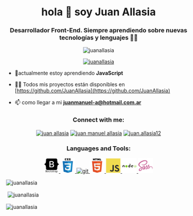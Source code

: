 <h1 align="center"> hola 👋 soy Juan Allasia</h1>
<h3 align="center">Desarrollador Front-End. Siempre aprendiendo sobre nuevas tecnologías y lenguajes ✌🏻</h3>

<p align="center"> <img src="https://komarev.com/ghpvc/?username=juanallasia&label=Profile%20views&color=0e75b6&style=flat" alt="juanallasia" /> </p>

<p align="center"> <a href="https://github.com/ryo-ma/github-profile-trophy"><img src="https://github-profile-trophy.vercel.app/?username=juanallasia" alt="juanallasia" /></a> </p>

- 🤝actualmente estoy aprendiendo **JavaScript**

- 👨‍💻 Todos mis proyectos están disponibles en [https://github.com/JuanAllasia](https://github.com/JuanAllasia)

- 📫 como llegar a mi **juanmanuel-a@hotmail.com.ar**

<h3 align="center">Connect with me:</h3>
<p align="center">
<a href="https://www.linkedin.com/in/juan-allasia-6a462b267/" target="blank"><img align="center" src="https://raw.githubusercontent.com/rahuldkjain/github-profile-readme-generator/master/src/images/icons/Social/linked-in-alt.svg" alt="juan allasia" height="30" width="40" /></a>
<a href="https://www.facebook.com/juanmanuel.allasia.5/" target="blank"><img align="center" src="https://raw.githubusercontent.com/rahuldkjain/github-profile-readme-generator/master/src/images/icons/Social/facebook.svg" alt="juan manuel allasia" height="30" width="40" /></a>
<a href="https://instagram.com/juan.allasia12" target="blank"><img align="center" src="https://raw.githubusercontent.com/rahuldkjain/github-profile-readme-generator/master/src/images/icons/Social/instagram.svg" alt="juan.allasia12" height="30" width="40" /></a>
</p>

<h3 align="center">Languages and Tools:</h3>
<p align="center"> <a href="https://getbootstrap.com" target="_blank" rel="noreferrer"> <img src="https://raw.githubusercontent.com/devicons/devicon/master/icons/bootstrap/bootstrap-plain-wordmark.svg" alt="bootstrap" width="40" height="40"/> </a> <a href="https://www.w3schools.com/css/" target="_blank" rel="noreferrer"> <img src="https://raw.githubusercontent.com/devicons/devicon/master/icons/css3/css3-original-wordmark.svg" alt="css3" width="40" height="40"/> </a> <a href="https://git-scm.com/" target="_blank" rel="noreferrer"> <img src="https://www.vectorlogo.zone/logos/git-scm/git-scm-icon.svg" alt="git" width="40" height="40"/> </a> <a href="https://www.w3.org/html/" target="_blank" rel="noreferrer"> <img src="https://raw.githubusercontent.com/devicons/devicon/master/icons/html5/html5-original-wordmark.svg" alt="html5" width="40" height="40"/> </a> <a href="https://developer.mozilla.org/en-US/docs/Web/JavaScript" target="_blank" rel="noreferrer"> <img src="https://raw.githubusercontent.com/devicons/devicon/master/icons/javascript/javascript-original.svg" alt="javascript" width="40" height="40"/> </a> <a href="https://nodejs.org" target="_blank" rel="noreferrer"> <img src="https://raw.githubusercontent.com/devicons/devicon/master/icons/nodejs/nodejs-original-wordmark.svg" alt="nodejs" width="40" height="40"/> </a> <a href="https://sass-lang.com" target="_blank" rel="noreferrer"> <img src="https://raw.githubusercontent.com/devicons/devicon/master/icons/sass/sass-original.svg" alt="sass" width="40" height="40"/> </a> </p>

<p><img align="center" src="https://github-readme-stats.vercel.app/api/top-langs?username=juanallasia&show_icons=true&locale=en&layout=compact" alt="juanallasia" /></p>

<p>&nbsp;<img align="center" src="https://github-readme-stats.vercel.app/api?username=juanallasia&show_icons=true&locale=en" alt="juanallasia" /></p>

<p><img align="center" src="https://github-readme-streak-stats.herokuapp.com/?user=juanallasia&" alt="juanallasia" /></p>


